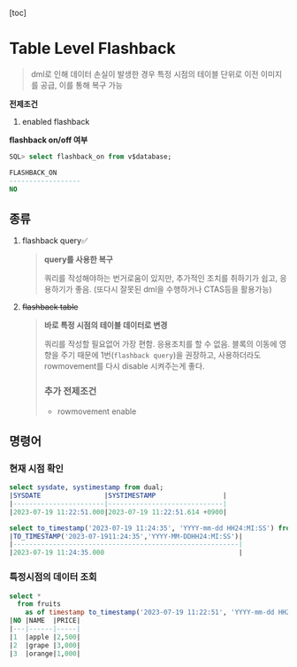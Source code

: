 [toc]

# Table Level Flashback

> dml로 인해 데이터 손실이 발생한 경우
> 특정 시점의 테이블  단위로 이전 이미지를 공급, 이를 통해 복구 가능

**전제조건** 

1. enabled flashback

**flashback on/off 여부**

```sql
SQL> select flashback_on from v$database;

FLASHBACK_ON
------------------
NO
```

## 종류

1. flashback query✅
   
   > **query를 사용한 복구**
   >
   > 쿼리를 작성해야하는 번거로움이 있지만,
   > 추가적인 조치를 취하기가 쉽고, 응용하기가 좋음.
   > (또다시 잘못된 dml을 수행하거나 CTAS등을 활용가능)
2. ~~flashback table~~
   
   > **바로 특정 시점의 테이블 데이터로 변경**
   >
   > 쿼리를 작성할 필요없어 가장 편함.
   > 응용조치를 할 수 없음.
   > 블록의 이동에 영향을 주기 때문에 1번(`flashback query`)을 권장하고, 사용하더라도 rowmovement를 다시 disable 시켜주는게 좋다.
   >
   > ### 추가 전제조건
   >
   > - rowmovement enable

## 명령어

### 현재 시점 확인

```sql
select sysdate, systimestamp from dual;
|SYSDATE                |SYSTIMESTAMP                 |
|-----------------------|-----------------------------|
|2023-07-19 11:22:51.000|2023-07-19 11:22:51.614 +0900|

select to_timestamp('2023-07-19 11:24:35', 'YYYY-mm-dd HH24:MI:SS') from dual;
|TO_TIMESTAMP('2023-07-1911:24:35','YYYY-MM-DDHH24:MI:SS')|
|---------------------------------------------------------|
|2023-07-19 11:24:35.000                                  |
```

### 특정시점의 데이터 조회

```sql
select *
  from fruits
    as of timestamp to_timestamp('2023-07-19 11:22:51', 'YYYY-mm-dd HH24:MI:SS');
|NO |NAME  |PRICE|
|---|------|-----|
|1  |apple |2,500|
|2  |grape |3,000|
|3  |orange|1,000|
```

